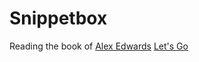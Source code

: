 # Snippetbox
Reading the book of [Alex Edwards](alexedwards.net) [Let's Go](https://lets-go.alexedwards.net)
